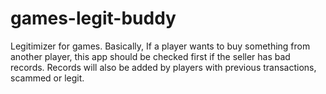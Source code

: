 # games-legit-buddy
Legitimizer for games. Basically, If a player wants to buy something from another player, this app should be checked first if the seller has bad records. Records will also be added by players with previous transactions, scammed or legit.
